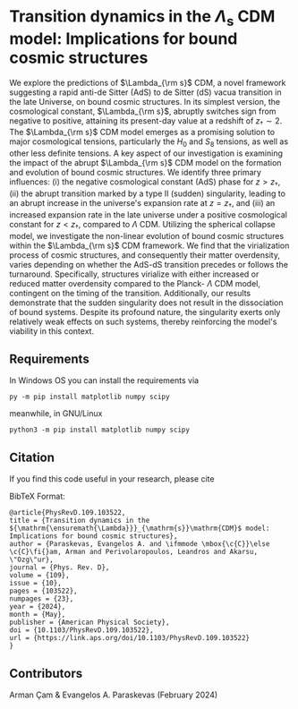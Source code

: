 # Transition dynamics in the $Λ_{\text{s}}$ CDM model: Implications for bound cosmic structures

We explore the predictions of $\Lambda_{\rm s}$ CDM, a novel framework suggesting a rapid anti-de Sitter (AdS) to de Sitter
(dS) vacua transition in the late Universe, on bound cosmic structures. In its simplest version, the cosmological constant,
$\Lambda_{\rm s}$, abruptly switches sign from negative to positive, attaining its present-day value at a redshift of ${z_\dagger\sim 2}$.
The $\Lambda_{\rm s}$ CDM model emerges as a promising solution to major cosmological tensions, particularly the $H_0$ and $S_8$ tensions,
as well as other less definite tensions. A key aspect of our investigation is examining the impact of the abrupt $\Lambda_{\rm s}$ CDM model
on the formation and evolution of bound cosmic structures. We identify three primary influences: (i) the negative cosmological constant
(AdS) phase for $z > z_\dagger$, (ii) the abrupt transition marked by a type II (sudden) singularity, leading to an abrupt increase in the
universe's expansion rate at $z=z_\dagger$, and (iii) an increased expansion rate in the late universe under a positive cosmological constant
for $z < z_\dagger$, compared to $\Lambda$ CDM. Utilizing the spherical collapse model, we investigate the non-linear evolution of bound cosmic
structures within the $\Lambda_{\rm s}$ CDM framework. We find that the virialization process of cosmic structures, and consequently their
matter overdensity, varies depending on whether the AdS-dS transition precedes or follows the turnaround. Specifically, structures virialize
with either increased or reduced matter overdensity compared to the Planck- $\Lambda$ CDM model, contingent on the timing of the transition.
Additionally, our results demonstrate that the sudden singularity does not result in the dissociation of bound systems. Despite its profound
nature, the singularity exerts only relatively weak effects on such systems, thereby reinforcing the model's viability in this context.

## Requirements

In Windows OS you can install the requirements via

    py -m pip install matplotlib numpy scipy

meanwhile, in GNU/Linux

    python3 -m pip install matplotlib numpy scipy

## Citation

If you find this code useful in your research, please cite

BibTeX Format:

    @article{PhysRevD.109.103522,
    title = {Transition dynamics in the ${\mathrm{\ensuremath{\Lambda}}}_{\mathrm{s}}\mathrm{CDM}$ model: Implications for bound cosmic structures},
    author = {Paraskevas, Evangelos A. and \ifmmode \mbox{\c{C}}\else \c{C}\fi{}am, Arman and Perivolaropoulos, Leandros and Akarsu, \"Ozg\"ur},
    journal = {Phys. Rev. D},
    volume = {109},
    issue = {10},
    pages = {103522},
    numpages = {23},
    year = {2024},
    month = {May},
    publisher = {American Physical Society},
    doi = {10.1103/PhysRevD.109.103522},
    url = {https://link.aps.org/doi/10.1103/PhysRevD.109.103522}
    }

## Contributors

Arman Çam & Evangelos A. Paraskevas (February 2024)
